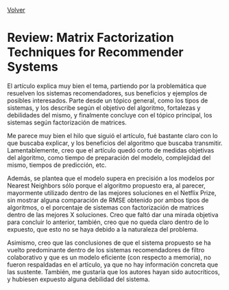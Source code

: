 [Volver](./index.md)
# Review: Matrix Factorization Techniques for Recommender Systems

El artículo explica muy bien el tema, partiendo por la problemática que resuelven los sistemas recomendadores, sus beneficios y ejemplos de posibles interesados. Parte desde un tópico general, como los tipos de sistemas, y los describe según el objetivo del algoritmo, fortalezas y debilidades del mismo, y finalmente concluye con el tópico principal, los sistemas según factorización de matrices.

Me parece muy bien el hilo que siguió el artículo, fué bastante claro con lo que buscaba explicar, y los beneficios del algoritmo que buscaba transmitir. Lamentablemente, creo que el artículo quedó corto de medidas objetivas del algoritmo, como tiempo de preparación del modelo, complejidad del mismo, tiempos de predicción, etc.

Además, se plantea que el modelo supera en precisión a los modelos por Nearest Neighbors sólo porque el algoritmo propuesto era, al parecer, mayormente utilizado dentro de las mejores soluciones en el Netflix Prize, sin mostrar alguna comparación de RMSE obtenido por ambos tipos de algoritmos, o el porcentaje de sistemas con factorización de matrices dentro de las mejores X soluciones. Creo que faltó dar una mirada objetiva para concluir lo anterior, también, creo que no queda claro dentro de lo expuesto, que esto no se haya debido a la naturaleza del problema.

Asimismo, creo que las conclusiones de que el sistema propuesto se ha vuelto predominante dentro de los sistemas recomendadores de filtro colaborativo y que es un modelo eficiente (con respecto a memoria), no fueron respaldadas en el artículo, ya que no hay información concreta que las sustente. También, me gustaría que los autores hayan sido autocríticos, y hubiesen expuesto alguna debilidad del sistema.
